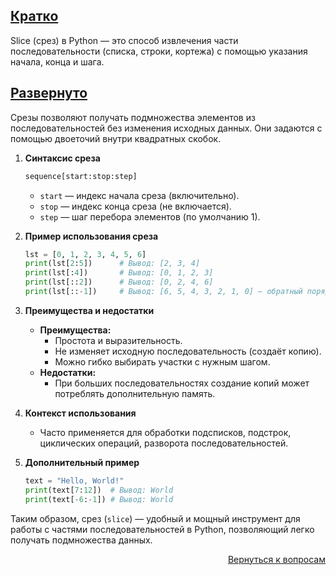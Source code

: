 ## <u>Кратко</u>

Slice (срез) в Python — это способ извлечения части последовательности (списка, строки, кортежа) с помощью указания
начала, конца и шага.

## <u>Развернуто</u>

Срезы позволяют получать подмножества элементов из последовательностей без изменения исходных данных. Они задаются с
помощью двоеточий внутри квадратных скобок.

1. **Синтаксис среза**
    ```python
    sequence[start:stop:step]
    ```  
    - `start` — индекс начала среза (включительно).
    - `stop` — индекс конца среза (не включается).
    - `step` — шаг перебора элементов (по умолчанию 1).

2. **Пример использования среза**
    ```python
    lst = [0, 1, 2, 3, 4, 5, 6]
    print(lst[2:5])      # Вывод: [2, 3, 4]
    print(lst[:4])       # Вывод: [0, 1, 2, 3]
    print(lst[::2])      # Вывод: [0, 2, 4, 6]
    print(lst[::-1])     # Вывод: [6, 5, 4, 3, 2, 1, 0] — обратный порядок
    ```

3. **Преимущества и недостатки**
    - **Преимущества:**
        - Простота и выразительность.
        - Не изменяет исходную последовательность (создаёт копию).
        - Можно гибко выбирать участки с нужным шагом.
    - **Недостатки:**
        - При больших последовательностях создание копий может потреблять дополнительную память.

4. **Контекст использования**
    - Часто применяется для обработки подсписков, подстрок, циклических операций, разворота последовательностей.

5. **Дополнительный пример**
    ```python
    text = "Hello, World!"
    print(text[7:12])  # Вывод: World
    print(text[-6:-1]) # Вывод: World
    ```

Таким образом, срез (`slice`) — удобный и мощный инструмент для работы с частями последовательностей в Python,
позволяющий легко получать подмножества данных.

<div align="right">

[Вернуться к вопросам](../Вопросы.md)

</div>
